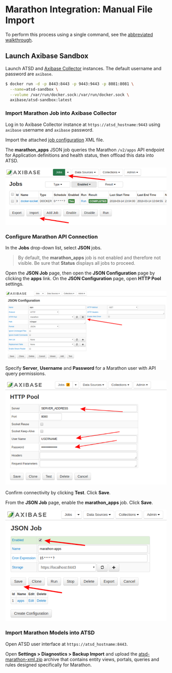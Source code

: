 # Marathon Integration: Manual File Import

To perform this process using a single command, see the [abbreviated walkthrough](../capacity-and-usage/README.md).

## Launch Axibase Sandbox

Launch ATSD and [Axibase Collector](https://axibase.com/docs/axibase-collector/) instances. The default username and password are `axibase`.

```sh
$ docker run -d -p 8443:8443 -p 9443:9443 -p 8081:8081 \
  --name=atsd-sandbox \
  --volume /var/run/docker.sock:/var/run/docker.sock \
  axibase/atsd-sandbox:latest
```

### Import Marathon Job into Axibase Collector

Log in to Axibase Collector instance at `https://atsd_hostname:9443` using `axibase` username and `axibase` password.

Import the attached [job configuration](./resources/marathon-jobs.xml) XML file.

The **marathon_apps** JSON job queries the Marathon `/v2/apps` API endpoint for Application definitions and health status, then offload this data into ATSD.

![](./images/import_job.png)

### Configure Marathon API Connection

In the **Jobs** drop-down list, select **JSON** jobs.

> By default, the **marathon_apps** job is not enabled and therefore not visible. Be sure that **Status** displays all jobs to proceed.

Open the **JSON Job** page, then open the **JSON Configuration** page by clicking the **apps** link. On the **JSON Configuration** page, open **HTTP Pool** settings.

![](./images/http_pool.png)

Specify **Server**, **Username** and **Password** for a Marathon user with API query permissions.

![](./images/http_pool_config_.png)

Confirm connectivity by clicking **Test**. Click **Save**.

From the **JSON Job** page, enable the **marathon_apps** job. Click **Save**.

![](./images/enable_job.png)

### Import Marathon Models into ATSD

Open ATSD user interface at `https://atsd_hostname:8443`.

Open **Settings > Diagnostics > Backup Import** and upload the [atsd-marathon-xml.zip](./resources/atsd-marathon-xml.zip) archive that contains entity views, portals, queries and rules designed specifically for Marathon.
